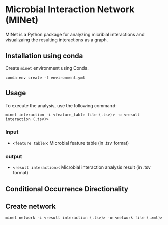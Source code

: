 # Microbial Interaction Network (MINet)

MINet is a Python package for analyzing micribial interactions and visualizaing the resulting interactions as a graph. 


## Installation using conda 

Create `minet` environment using Conda. 

```
conda env create -f environment.yml
```

## Usage 

To execute the analysis, use the following command:

```
minet interaction -i <feature_table file (.tsv)> -o <result interaction (.tsv)>
```

### Input 

* `<feature table>`: Microbial feature table (in .tsv format)

###  output
* `<result interaction>`: Microbial interaction analysis result (in .tsv format)


## Conditional Occurrence Directionality 


## Create network 


```
minet network -i <result interaction (.tsv)> -o <network file (.xml)>
```


